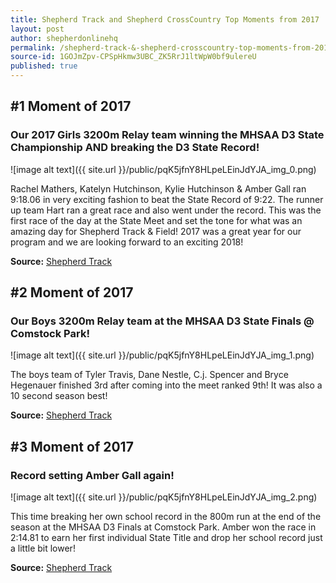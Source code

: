```yaml
---
title: Shepherd Track and Shepherd CrossCountry Top Moments from 2017
layout: post
author: shepherdonlinehq
permalink: /shepherd-track-&-shepherd-crosscountry-top-moments-from-2017/
source-id: 1GOJmZpv-CPSpHkmw3UBC_ZK5RrJ1ltWpW0bf9ulereU
published: true
---
```

## #1 Moment of 2017

### Our 2017 Girls 3200m Relay team winning the MHSAA D3 State Championship AND breaking the D3 State Record!

![image alt text]({{ site.url }}/public/pqK5jfnY8HLpeLEinJdYJA_img_0.png)

Rachel Mathers, Katelyn Hutchinson, Kylie Hutchinson & Amber Gall ran 9:18.06 in very exciting fashion to beat the State Record of 9:22. The runner up team Hart ran a great race and also went under the record. This was the first race of the day at the State Meet and set the tone for what was an amazing day for Shepherd Track & Field! 2017 was a great year for our program and we are looking forward to an exciting 2018!

**Source:** [Shepherd Track](https://www.facebook.com/shepherd.track/posts/1604981546217742)

## #2 Moment of 2017 

### Our Boys 3200m Relay team at the MHSAA D3 State Finals @ Comstock Park!

![image alt text]({{ site.url }}/public/pqK5jfnY8HLpeLEinJdYJA_img_1.png)

The boys team of Tyler Travis, Dane Nestle, C.j. Spencer and Bryce Hegenauer finished 3rd after coming into the meet ranked 9th! It was also a 10 second season best!

**Source:** [Shepherd Track](https://www.facebook.com/shepherd.track/posts/1604190106296886)

## #3 Moment of 2017

### Record setting Amber Gall again!

![image alt text]({{ site.url }}/public/pqK5jfnY8HLpeLEinJdYJA_img_2.png)

This time breaking her own school record in the 800m run at the end of the season at the MHSAA D3 Finals at Comstock Park. Amber won the race in 2:14.81 to earn her first individual State Title and drop her school record just a little bit lower!

**Source:** [Shepherd Track](https://www.facebook.com/shepherd.track/posts/1603413723041191)

